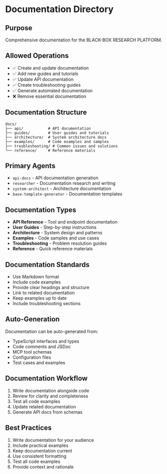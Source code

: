 # Documentation Directory

## Purpose
Comprehensive documentation for the BLACK-BOX RESEARCH PLATFORM.

## Allowed Operations
- ✅ Create and update documentation
- ✅ Add new guides and tutorials
- ✅ Update API documentation
- ✅ Create troubleshooting guides
- ✅ Generate automated documentation
- ❌ Remove essential documentation

## Documentation Structure
```
docs/
├── api/           # API documentation
├── guides/        # User guides and tutorials  
├── architecture/  # System architecture docs
├── examples/      # Code examples and samples
├── troubleshooting/ # Common issues and solutions
└── reference/     # Reference materials
```

## Primary Agents
- `api-docs` - API documentation generation
- `researcher` - Documentation research and writing
- `system-architect` - Architecture documentation
- `base-template-generator` - Documentation templates

## Documentation Types
- **API Reference** - Tool and endpoint documentation
- **User Guides** - Step-by-step instructions
- **Architecture** - System design and patterns
- **Examples** - Code samples and use cases
- **Troubleshooting** - Problem resolution guides
- **Reference** - Quick reference materials

## Documentation Standards
- Use Markdown format
- Include code examples
- Provide clear headings and structure
- Link to related documentation
- Keep examples up to date
- Include troubleshooting sections

## Auto-Generation
Documentation can be auto-generated from:
- TypeScript interfaces and types
- Code comments and JSDoc
- MCP tool schemas
- Configuration files
- Test cases and examples

## Documentation Workflow
1. Write documentation alongside code
2. Review for clarity and completeness
3. Test all code examples
4. Update related documentation
5. Generate API docs from schemas

## Best Practices
1. Write documentation for your audience
2. Include practical examples
3. Keep documentation current
4. Use consistent formatting
5. Test all code examples
6. Provide context and rationale
